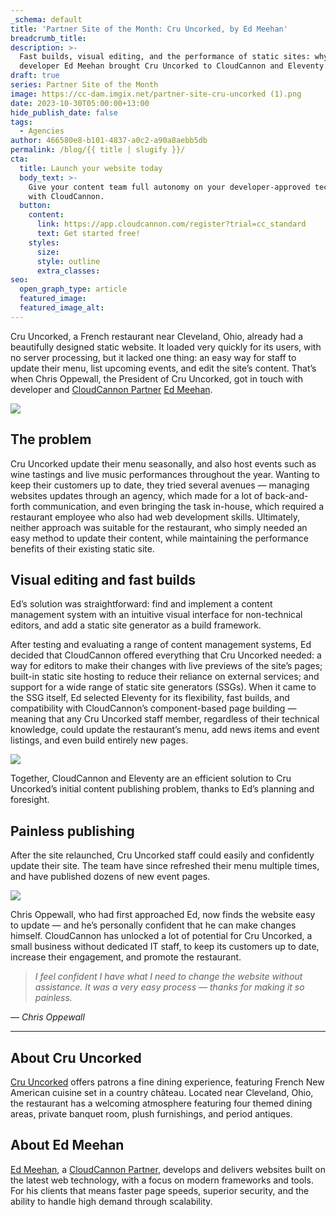 ```yaml
---
_schema: default
title: 'Partner Site of the Month: Cru Uncorked, by Ed Meehan'
breadcrumb_title:
description: >-
  Fast builds, visual editing, and the performance of static sites: why
  developer Ed Meehan brought Cru Uncorked to CloudCannon and Eleventy.
draft: true
series: Partner Site of the Month
image: https://cc-dam.imgix.net/partner-site-cru-uncorked (1).png
date: 2023-10-30T05:00:00+13:00
hide_publish_date: false
tags:
  - Agencies
author: 466580e8-b101-4837-a0c2-a90a8aebb5db
permalink: /blog/{{ title | slugify }}/
cta:
  title: Launch your website today
  body_text: >-
    Give your content team full autonomy on your developer-approved tech stack
    with CloudCannon.
  button:
    content:
      link: https://app.cloudcannon.com/register?trial=cc_standard
      text: Get started free!
    styles:
      size:
      style: outline
      extra_classes:
seo:
  open_graph_type: article
  featured_image:
  featured_image_alt:
---
```

Cru Uncorked, a French restaurant near Cleveland, Ohio, already had a beautifully designed static website. It loaded very quickly for its users, with no server processing, but it lacked one thing: an easy way for staff to update their menu, list upcoming events, and edit the site’s content. That’s when Chris Oppewall, the President of Cru Uncorked, got in touch with developer and <a target="_blank" rel="noopener" href="https://cloudcannon.com/partner-program/">CloudCannon Partner</a> <a target="_blank" rel="noopener" href="https://edmeehan.dev/">Ed Meehan</a>.

![](https://cc-dam.imgix.net/cru-home-rounded.png)

## The problem

Cru Uncorked update their menu seasonally, and also host events such as wine tastings and live music performances throughout the year. Wanting to keep their customers up to date, they tried several avenues — managing websites updates through an agency, which made for a lot of back-and-forth communication, and even bringing the task in-house, which required a restaurant employee who also had web development skills. Ultimately, neither approach was suitable for the restaurant, who simply needed an easy method to update their content, while maintaining the performance benefits of their existing static site.

## Visual editing and fast builds

Ed’s solution was straightforward: find and implement a content management system with an intuitive visual interface for non-technical editors, and add a static site generator as a build framework.

After testing and evaluating a range of content management systems, Ed decided that CloudCannon offered everything that Cru Uncorked needed: a way for editors to make their changes with live previews of the site’s pages; built-in static site hosting to reduce their reliance on external services; and support for a wide range of static site generators (SSGs). When it came to the SSG itself, Ed selected Eleventy for its flexibility, fast builds, and compatibility with CloudCannon’s component-based page building — meaning that any Cru Uncorked staff member, regardless of their technical knowledge, could update the restaurant’s menu, add news items and event listings, and even build entirely new pages.

![](https://cc-dam.imgix.net/cru-cloudcannon-interface+%281%29.png)

Together, CloudCannon and Eleventy are an efficient solution to Cru Uncorked’s initial content publishing problem, thanks to Ed’s planning and foresight.

## Painless publishing

After the site relaunched, Cru Uncorked staff could easily and confidently update their site. The team have since refreshed their menu multiple times, and have published dozens of new event pages.

![](https://cc-dam.imgix.net/cru-events-rounded+%281%29.png)

Chris Oppewall, who had first approached Ed, now finds the website easy to update — and he’s personally confident that he can make changes himself. CloudCannon has unlocked a lot of potential for Cru Uncorked, a small business without dedicated IT staff, to keep its customers up to date, increase their engagement, and promote the restaurant.

> *I feel confident I have what I need to change the website without assistance. It was a very easy process — thanks for making it so painless.*

—&nbsp;*Chris Oppewall*

---

## About Cru Uncorked

[Cru Uncorked](https://cruuncorked.com/) offers patrons a fine dining experience, featuring French New American cuisine set in a country château. Located near Cleveland, Ohio, the restaurant has a welcoming atmosphere featuring four themed dining areas, private banquet room, plush furnishings, and period antiques.

## About Ed Meehan

[Ed Meehan](https://edmeehan.dev/), a [CloudCannon Partner](https://cloudcannon.com/partner-program/), develops and delivers websites built on the latest web technology, with a focus on modern frameworks and tools. For his clients that means faster page speeds, superior security, and the ability to handle high demand through scalability.

<!-- notionvc: af105996-4fae-4d38-9df3-5ae8cb2a5ac9 -->